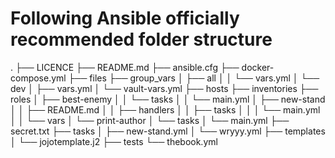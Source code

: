 # Following Ansible officially recommended folder structure

.
├── LICENCE
├── README.md
├── ansible.cfg
├── docker-compose.yml
├── files
├── group_vars
│   ├── all
│   │   └── vars.yml
│   └── dev
│       ├── vars.yml
│       └── vault-vars.yml
├── hosts
├── inventories
├── roles
│   ├── best-enemy
│   │   └── tasks
│   │       └── main.yml
│   ├── new-stand
│   │   ├── README.md
│   │   ├── handlers
│   │   ├── tasks
│   │   │   └── main.yml
│   │   └── vars
│   └── print-author
│       └── tasks
│           └── main.yml
├── secret.txt
├── tasks
│   ├── new-stand.yml
│   └── wryyy.yml
├── templates
│   └── jojotemplate.j2
├── tests
└── thebook.yml
